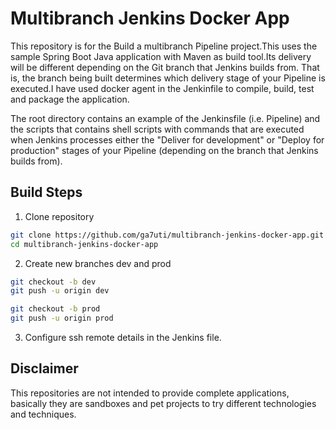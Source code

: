 # Multibranch Jenkins Docker App
This repository is for the Build a multibranch Pipeline project.This uses the sample Spring Boot Java application 
with Maven as build tool.Its delivery will be different depending on the Git branch that Jenkins builds 
from. That is, the branch being built determines which delivery stage of your Pipeline is executed.I have used 
docker agent in the Jenkinfile to compile, build, test and package the application. 

The root directory contains an example of the Jenkinsfile (i.e. Pipeline) and the scripts that contains shell scripts with commands that are executed 
when Jenkins processes either the "Deliver for development" or "Deploy for production" stages of your Pipeline (depending on
the branch that Jenkins builds from).

## Build Steps
1. Clone repository
```bash
git clone https://github.com/ga7uti/multibranch-jenkins-docker-app.git
cd multibranch-jenkins-docker-app
```
2. Create new branches dev and prod
```bash
git checkout -b dev
git push -u origin dev

git checkout -b prod
git push -u origin prod
```
3. Configure ssh remote details in the Jenkins file.


## Disclaimer
This repositories are not intended to provide complete applications,
basically they are sandboxes and pet projects to try different technologies and
techniques.
